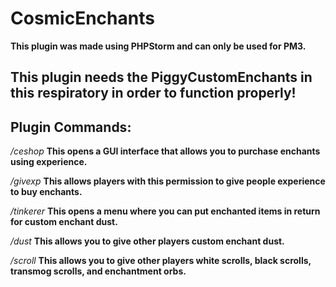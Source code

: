 # CosmicEnchants

**This plugin was made using PHPStorm and can only be used for PM3.**

## This plugin needs the PiggyCustomEnchants in this respiratory in order to function properly!

## Plugin Commands:

*/ceshop*
**This opens a GUI interface that allows you to purchase enchants using experience.**

*/givexp*
**This allows players with this permission to give people experience to buy enchants.**

*/tinkerer*
**This opens a menu where you can put enchanted items in return for custom enchant dust.**

*/dust*
**This allows you to give other players custom enchant dust.**

*/scroll*
**This allows you to give other players white scrolls, black scrolls, transmog scrolls, and enchantment orbs.**


